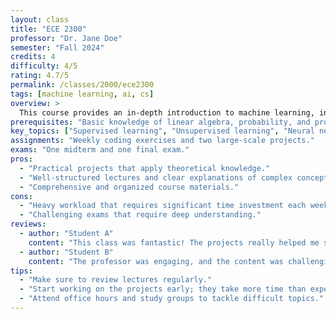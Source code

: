 ```yaml
---
layout: class
title: "ECE 2300"
professor: "Dr. Jane Doe"
semester: "Fall 2024"
credits: 4
difficulty: 4/5
rating: 4.7/5
permalink: /classes/2000/ece2300
tags: [machine learning, ai, cs]
overview: >
  This course provides an in-depth introduction to machine learning, including supervised and unsupervised learning algorithms, neural networks, decision trees, and support vector machines. The course emphasizes both theoretical understanding and hands-on projects to implement these algorithms.
prerequisites: "Basic knowledge of linear algebra, probability, and programming."
key_topics: ["Supervised learning", "Unsupervised learning", "Neural networks", "Reinforcement learning"]
assignments: "Weekly coding exercises and two large-scale projects."
exams: "One midterm and one final exam."
pros:
  - "Practical projects that apply theoretical knowledge."
  - "Well-structured lectures and clear explanations of complex concepts."
  - "Comprehensive and organized course materials."
cons:
  - "Heavy workload that requires significant time investment each week."
  - "Challenging exams that require deep understanding."
reviews:
  - author: "Student A"
    content: "This class was fantastic! The projects really helped me solidify my understanding of machine learning concepts."
  - author: "Student B"
    content: "The professor was engaging, and the content was challenging but rewarding. Definitely a must-take if you're into AI."
tips:
  - "Make sure to review lectures regularly."
  - "Start working on the projects early; they take more time than expected."
  - "Attend office hours and study groups to tackle difficult topics."
---
```

